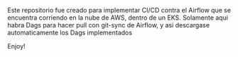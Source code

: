 Este repositorio fue creado para implementar CI/CD contra el Airflow que se encuentra corriendo en la nube de AWS, dentro de un EKS.
Solamente aqui habra Dags para hacer pull con git-sync de Airflow, y asi descargase automaticamente los Dags implementados

Enjoy!
